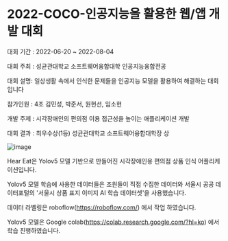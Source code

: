 # 2022-COCO-인공지능을 활용한 웹/앱 개발 대회


대회 기간 : 2022-06-20 ~ 2022-08-04


대회 주최 : 성균관대학교 소프트웨어융합대학 인공지능융합전공


대회 설명: 일상생활 속에서 인식한 문제들을 인공지능 모델을 활용하여 해결하는 대회입니다


참가인원 : 4조 김민성, 박준서, 원현선, 임소현


개발 주제 : 시각장애인의 편의점 이용 접근성을 높이는 애플리케이션 개발


대회 결과 : 최우수상(1등) 성균관대학교 소프트웨어융합대학장 상



![image](https://user-images.githubusercontent.com/87467742/196584801-93dcb039-6edb-4c9a-8761-b11440b3ab29.png)


Hear Eat은 Yolov5 모델 기반으로 만들어진 시각장애인용 편의점 상품 인식 어플리케이션입니다.

Yolov5 모델 학습에 사용한 데이터들은 조원들이 직접 수집한 데이터와 서울시 공공 데이터포털의 '서울시 상품 표지 이미지 AI 학습 데이터셋'을 사용했습니다.

데이터 라벨링은 roboflow(https://roboflow.com/) 에서 작업 하였습니다.

Yolov5 모델은 Google colab(https://colab.research.google.com/?hl=ko) 에서 학습 진행하였습니다. 
